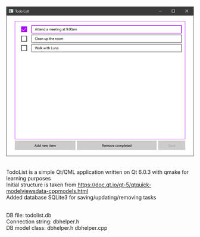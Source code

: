 ![GUI Todo List](https://github.com/huserman/qt-todolist/blob/main/app-screenshot.png?raw=true)

<br/>TodoList is a simple Qt/QML application written on Qt 6.0.3 with qmake for learning purposes
<br/>Initial structure is taken from https://doc.qt.io/qt-5/qtquick-modelviewsdata-cppmodels.html
<br/>Added database SQLite3 for saving/updating/removing tasks

<br/>DB file: todolist.db
<br/>Connection string: dbhelper.h
<br/>DB model class: dbhelper.h dbhelper.cpp
